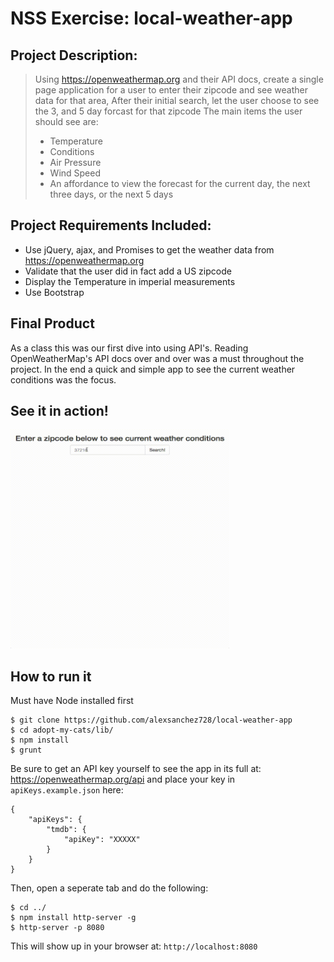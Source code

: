 # NSS Exercise: local-weather-app

## Project Description:
> Using https://openweathermap.org and their API docs, create a single page application for a user to enter their zipcode and see weather data for that area,
> After their initial search, let the user choose to see the 3, and 5 day forcast for that zipcode
> The main items the user should see are:
> * Temperature
> * Conditions
> * Air Pressure
> * Wind Speed
> * An affordance to view the forecast for the current day, the next three days, or the next 5 days

## Project Requirements Included:
* Use jQuery, ajax, and Promises to get the weather data from https://openweathermap.org
* Validate that the user did in fact add a US zipcode
* Display the Temperature in imperial measurements
* Use Bootstrap

## Final Product

As a class this was our first dive into using API's. Reading OpenWeatherMap's API docs over and over was a must throughout the project. In the end a quick and simple app to see the current weather conditions was the focus.

## See it in action!

<!-- ![Example of app in use](./images/weather-app-intro.gif) -->
<img alt="Example of app in use" src="./images/weather-app-intro.gif" width="350" height="350">

## How to run it
Must have Node installed first
```
$ git clone https://github.com/alexsanchez728/local-weather-app
$ cd adopt-my-cats/lib/
$ npm install
$ grunt
```

Be sure to get an API key yourself to see the app in its full at:
https://openweathermap.org/api
and place your key in `apiKeys.example.json` here:
```
{
	"apiKeys": {
		"tmdb": {
			"apiKey": "XXXXX"
		}
	}
}
```
Then, open a seperate tab and do the following:
```
$ cd ../
$ npm install http-server -g
$ http-server -p 8080
```

This will show up in your browser at:
`http://localhost:8080`